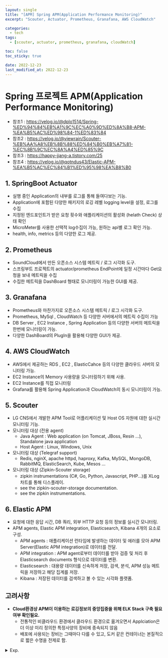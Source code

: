 ```yaml
---
layout: single
title: "[APM] Spring APM(Application Performance Monitoring)"
excerpt: "Scouter, Actuator, Prometheus, Granafana, AWS CloudWatch"

categories:
  - tech
tags:
  - [scouter, actuator, prometheus, granafana, cloudWatch]

toc: false
toc_sticky: true

date: 2022-12-23
last_modified_at: 2022-12-23
---
```

# Spring 프로젝트 APM(Application Performance Monitoring)

- 참조1 : https://velog.io/@dplo1514/Spring-%ED%94%84%EB%A1%9C%EC%A0%9D%ED%8A%B8-APM-%EA%B5%AC%ED%98%84-1%ED%83%84
- 참조2 : https://velog.io/@viewrain/Scouter-%EB%AA%A8%EB%8B%88%ED%84%B0%EB%A7%81-%EC%8B%9C%EC%8A%A4%ED%85%9C
- 참조3 : https://happy-jjang-a.tistory.com/25
- 참조4 : https://velog.io/@qotndus43/Elastic-APM-%EA%B5%AC%EC%84%B1%ED%95%98%EA%B8%B0
 
## 1. SpringBoot Actuator

- 실행 중인 Application의 내부를 로그를 통해 들여다보는 기능.
- Application에 포함된 다양한 패키지의 로깅 레벨 logging level을 설정, 로그를 수집
- 지정된 엔드포인트가 받은 요청 횟수와 애플리케이션의 활성화 (helath Check) 상태 확인
- MicroMeter를 사용한 선택적 log수집이 가능, 원하는 api별 로그 확인 가능.
- health, info, metrics 등의 다양한 로그 제공.

## 2. Prometheus

- SoundCloud에서 만든 오픈소스 시스템 메트릭 / 로그 시각화 도구.
- 스프링부트 프로젝트의 actuator/prometheus EndPoint에 일정 시간마다 Get요청을 보내 메트릭을 수집
- 수집한 메트릭을 DashBoard 형태로 모니터링이 가능한 GUI를 제공.

## 3. Granafana

- Prometheus와 마찬가지로 오픈소스 시스템 메트릭 / 로그 시각화 도구.
- Prometheus, MySql , CloudWatch 등 다양한 서버에서의 메트릭 수집이 가능
- DB Server , EC2 Instance , Spring Application 등의 다양한 서버의 메트릭을 한번에 모니터링이 가능.
- 다양한 DashBoard의 PlugIn을 활용해 다양한 GUI가 제공.

## 4. AWS CloudWatch

- AWS에서 제공하는 RDS , EC2 , ElasticCahce 등의 다양한 클라우드 서버의 모니터링 가능.
- EC2 Instance의 Memory 사용량을 모니터링하기 위해 사용.
- EC2 Instance를 직접 모니터링
- Grafana를 활용해 Spring Application과 CloudWatch의 동시 모니터링이 가능.
  
## 5. Scouter

- LG CNS에서 개발한 APM Tool로 어플리케이션 및 Host OS 자원에 대한 실시간 모니터링 기능.
- 모니터링 대상 (전용 agent)
  - Java Agent : Web application (on Tomcat, JBoss, Resin ...), Standalone java application
  - Host Agent : Linux, Windows, Unix
- 모니터링 대상 (Telegraf support)
  - Redis, nginX, apache httpd, haproxy, Kafka, MySQL, MongoDB, RabbitMQ, ElasticSearch, Kube, Mesos ...
- 모니터링 대상 (Zipkin-Scouter storage)
  - zipkin instrumentations (C#, Go, Python, Javascript, PHP...)를 XLog 차트를 통해 디스플레이.
  - see the zipkin-scouter-storage documentation.
  - see the zipkin instrumentations.

## 6. Elastic APM

- 요청에 대한 응답 시간, DB 쿼리, 외부 HTTP 요청 등의 정보를 실시간 모니터링.
- APM agents, Elastic APM integration, Elasticsearch, Kibana 4개의 요소로 구성.
  - APM agents : 애플리케이션 런타임에 발생하는 데이터 및 에러를 모아 APM Server(Elastic APM integration)로 데이터를 전달.
  - APM integration : APM agent로부터 데이터를 받아 검증 및 처리 후 Elasticsearch documents 형식으로 데이터를 변환.
  - Elasticsearch : 대용량 데이터를 신속하게 저장, 검색, 분석, APM 성능 메트릭을 저장하고 해당 집계를 저장.
  - Kibana : 저장된 데이터를 검색하고 볼 수 있는 시각화 플랫폼.

## 고려사항
- **Cloud환경상 APM이 이용하는 로깅정보의 중앙집중을 위해 ELK Stack 구축 필요여부 확인필요.**
  - 전통적인 비클라우드 환경에서 클라우드 환경으로 옮겨오면서 Applciation은 더 이상 미리 정의한 특정사양의 장비에 종속되지 않음
  - 배포에 사용되는 장비는 그때마다 다를 수 있고, 도커 같은 컨테이너는 본질적으로 짧은 수명을 전제로 함.

<details>
  <summary>Exp.</summary>  
  <pre>

### 참조

  </pre>
</details>